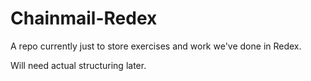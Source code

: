 # Chainmail-Redex

A repo currently just to store exercises and work we've done in Redex.

Will need actual structuring later.
